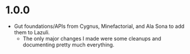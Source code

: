 # 1.0.0

- Gut foundations/APIs from Cygnus, Minefactorial, and Ala Sona to add them to Lazuli.
  - The only major changes I made were some cleanups and documenting pretty much everything.

